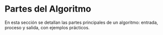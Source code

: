 # Partes del Algoritmo
En esta sección se detallan las partes principales de un algoritmo: entrada, proceso y salida, con ejemplos prácticos.

